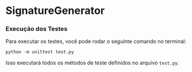 # SignatureGenerator

###  Execução dos Testes

Para executar os testes, você pode rodar o seguinte comando no terminal:

```
python -m unittest test.py
```

Isso executará todos os métodos de teste definidos no arquivo `test.py`.
